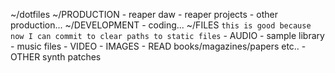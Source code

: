 
  ~/dotfiles
  ~/PRODUCTION
    - reaper daw
    - reaper projects
    - other production...
  ~/DEVELOPMENT
    - coding...
  ~/FILES
    ```
      this is good because now I can commit to clear paths to static files
    ```
    - AUDIO
      - sample library
      - music files
    - VIDEO
    - IMAGES
    - READ
      books/magazines/papers etc..
    - OTHER
      synth patches

